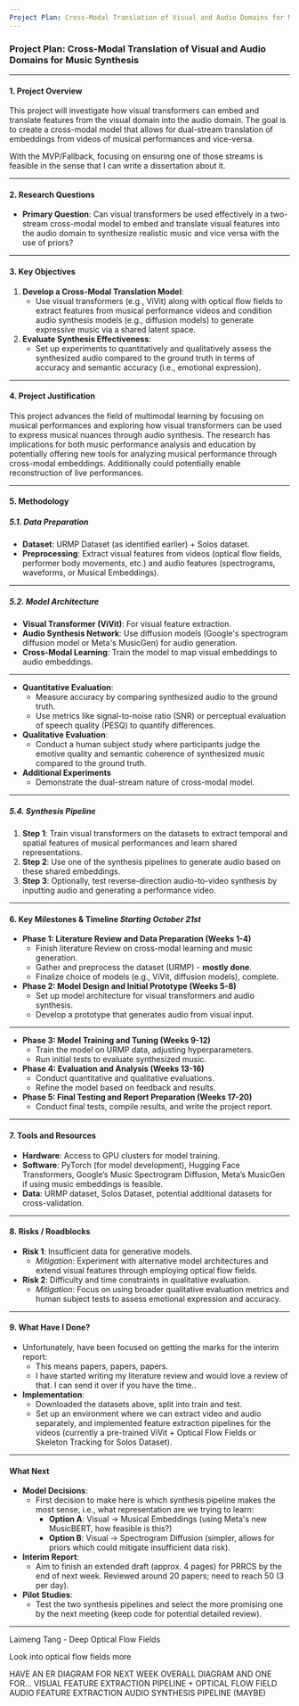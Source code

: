 ```yaml
---
Project Plan: Cross-Modal Translation of Visual and Audio Domains for Music Synthesis
---
```


<!-- Slide 1 -->
### Project Plan: Cross-Modal Translation of Visual and Audio Domains for Music Synthesis

---

#### **1. Project Overview**
This project will investigate how visual transformers can embed and translate features from the visual domain into the audio domain. The goal is to create a cross-modal model that allows for dual-stream translation of embeddings from videos of musical performances and vice-versa.

With the MVP/Fallback, focusing on ensuring one of those streams is feasible in the sense that I can write a dissertation about it.

---

<!-- Slide 2 -->
#### **2. Research Questions**
- **Primary Question**: Can visual transformers be used effectively in a two-stream cross-modal model to embed and translate visual features into the audio domain to synthesize realistic music and vice versa with the use of priors?

---

<!-- Slide 3 -->
#### **3. Key Objectives**
1. **Develop a Cross-Modal Translation Model**: 
   - Use visual transformers (e.g., ViVit) along with optical flow fields to extract features from musical performance videos and condition audio synthesis models (e.g., diffusion models) to generate expressive music via a shared latent space.
2. **Evaluate Synthesis Effectiveness**:
   - Set up experiments to quantitatively and qualitatively assess the synthesized audio compared to the ground truth in terms of accuracy and semantic accuracy (i.e., emotional expression).

---

<!-- Slide 4 -->
#### **4. Project Justification**
This project advances the field of multimodal learning by focusing on musical performances and exploring how visual transformers can be used to express musical nuances through audio synthesis. The research has implications for both music performance analysis and education by potentially offering new tools for analyzing musical performance through cross-modal embeddings. Additionally could potentially enable reconstruction of live performances.

---

<!-- Slide 5 -->
#### **5. Methodology**
##### **5.1. Data Preparation**
- **Dataset**: URMP Dataset (as identified earlier) + Solos dataset.
- **Preprocessing**: Extract visual features from videos (optical flow fields, performer body movements, etc.) and audio features (spectrograms, waveforms, or Musical Embeddings).

---

<!-- Slide 6 -->
##### **5.2. Model Architecture**
- **Visual Transformer (ViVit)**: For visual feature extraction.
- **Audio Synthesis Network**: Use diffusion models (Google's spectrogram diffusion model or Meta's MusicGen) for audio generation.
- **Cross-Modal Learning**: Train the model to map visual embeddings to audio embeddings.

---

- **Quantitative Evaluation**:
   - Measure accuracy by comparing synthesized audio to the ground truth.
   - Use metrics like signal-to-noise ratio (SNR) or perceptual evaluation of speech quality (PESQ) to quantify differences.
- **Qualitative Evaluation**:
   - Conduct a human subject study where participants judge the emotive quality and semantic coherence of synthesized music compared to the ground truth.
- **Additional Experiments**
   - Demonstrate the dual-stream nature of cross-modal model.

---

<!-- Slide 7 -->
##### **5.4. Synthesis Pipeline**
1. **Step 1**: Train visual transformers on the datasets to extract temporal and spatial features of musical performances and learn shared representations.
2. **Step 2**: Use one of the synthesis pipelines to generate audio based on these shared embeddings.
3. **Step 3**: Optionally, test reverse-direction audio-to-video synthesis by inputting audio and generating a performance video.

---

<!-- Slide 8 -->
#### **6. Key Milestones & Timeline *Starting October 21st***
- **Phase 1: Literature Review and Data Preparation (Weeks 1-4)**
   - Finish literature Review on cross-modal learning and music generation.
   - Gather and preprocess the dataset (URMP) - **mostly done**.
   - Finalize choice of models (e.g., ViVit, diffusion models), complete.
- **Phase 2: Model Design and Initial Prototype (Weeks 5-8)**
   - Set up model architecture for visual transformers and audio synthesis.
   - Develop a prototype that generates audio from visual input.

---

- **Phase 3: Model Training and Tuning (Weeks 9-12)**
   - Train the model on URMP data, adjusting hyperparameters.
   - Run initial tests to evaluate synthesized music.
- **Phase 4: Evaluation and Analysis (Weeks 13-16)**
   - Conduct quantitative and qualitative evaluations.
   - Refine the model based on feedback and results.
- **Phase 5: Final Testing and Report Preparation (Weeks 17-20)**
   - Conduct final tests, compile results, and write the project report.

---

<!-- Slide 9 -->
#### **7. Tools and Resources**
- **Hardware**: Access to GPU clusters for model training.
- **Software**: PyTorch (for model development), Hugging Face Transformers, Google’s Music Spectrogram Diffusion, Meta’s MusicGen if using music embeddings is feasible.
- **Data**: URMP dataset, Solos Dataset, potential additional datasets for cross-validation.

---

<!-- Slide 10 -->
#### **8. Risks / Roadblocks**
- **Risk 1**: Insufficient data for generative models.
   - *Mitigation*: Experiment with alternative model architectures and extend visual features through employing optical flow fields.
- **Risk 2**: Difficulty and time constraints in qualitative evaluation.
   - *Mitigation*: Focus on using broader qualitative evaluation metrics and human subject tests to assess emotional expression and accuracy.

---

<!-- Slide 11 -->
#### **9. What Have I Done?**
- Unfortunately, have been focused on getting the marks for the interim report:
   - This means papers, papers, papers.
   - I have started writing my literature review and would love a review of that. I can send it over if you have the time..
- **Implementation**:
   - Downloaded the datasets above, split into train and test.
   - Set up an environment where we can extract video and audio separately, and implemented feature extraction pipelines for the videos (currently a pre-trained ViVit + Optical Flow Fields or Skeleton Tracking for Solos Dataset).

---

<!-- Slide 12 -->
#### **What Next**
- **Model Decisions**:
   - First decision to make here is which synthesis pipeline makes the most sense, i.e., what representation are we trying to learn:
      - **Option A**: Visual -> Musical Embeddings (using Meta's new MusicBERT, how feasible is this?)
      - **Option B**: Visual -> Spectrogram Diffusion (simpler, allows for priors which could mitigate insufficient data risk).
- **Interim Report**:
   - Aim to finish an extended draft (approx. 4 pages) for PRRCS by the end of next week. Reviewed around 20 papers; need to reach 50 (3 per day).
- **Pilot Studies**:
   - Test the two synthesis pipelines and select the more promising one by the next meeting (keep code for potential detailed review).

---

Laimeng Tang - Deep Optical Flow Fields

Look into optical flow fields more

HAVE AN ER DIAGRAM FOR NEXT WEEK
OVERALL DIAGRAM
AND
ONE FOR...
	VISUAL FEATURE EXTRACTION PIPELINE + OPTICAL FLOW FIELD
	AUDIO FEATURE EXTRACTION
	AUDIO SYNTHESIS PIPELINE (MAYBE)